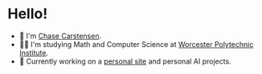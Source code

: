 # Hello!
- 🤙 I'm [Chase Carstensen](https://www.linkedin.com/in/warren-carstensen/).
- 👨‍💻 I'm studying Math and Computer Science at [Worcester Polytechnic Institute](wpi.edu).
- 🤖 Currently working on a [personal site](chasecarstensen.com) and personal AI projects.

<!---
chase12803/chase12803 is a ✨ special ✨ repository because its `README.md` (this file) appears on your GitHub profile.
You can click the Preview link to take a look at your changes.
--->

